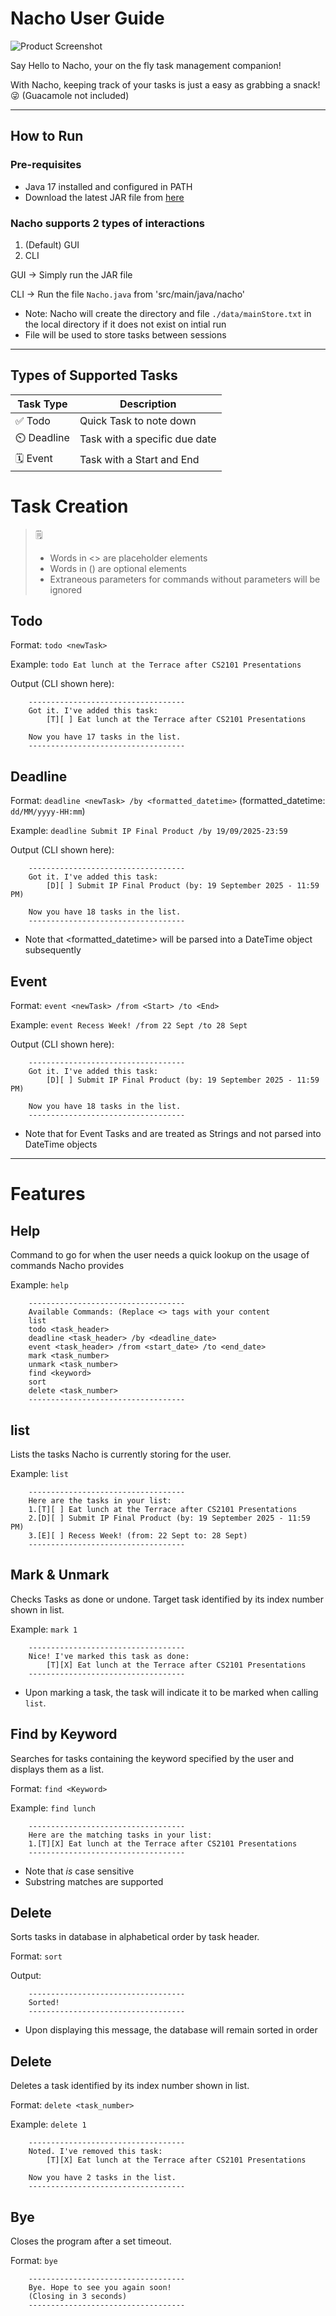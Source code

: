 # Nacho User Guide
![Product Screenshot](./Ui.png "Product Screenshot")

Say Hello to Nacho, your on the fly task management companion!

With Nacho, keeping track of your tasks is just a easy as grabbing a snack! 😜 (Guacamole not included)

---
## How to Run
### Pre-requisites
- Java 17 installed and configured in PATH
- Download the latest JAR file from [here](https://github.com/ZH22/ip/releases)

### Nacho supports 2 types of interactions
1. (Default) GUI
2. CLI 

GUI &rarr; Simply run the JAR file

CLI &rarr; Run the file `Nacho.java` from 'src/main/java/nacho'

* Note: Nacho will create the directory and file `./data/mainStore.txt` in the local directory if it does not exist on intial run
* File will be used to store tasks between sessions
---

## Types of Supported Tasks 

| Task Type | Description                   |
|---------|-------------------------------|
|✅   Todo | Quick Task to note down       |
|⏲️  Deadline | Task with a specific due date |
|🗓️ Event   | Task with a Start and End     |

# Task Creation

> 🗒️
> - Words in <> are placeholder elements
> - Words in () are optional elements
> - Extraneous parameters for commands without parameters will be ignored

## Todo
Format: `todo <newTask>`

Example: `todo Eat lunch at the Terrace after CS2101 Presentations`

Output (CLI shown here):

```
    -----------------------------------
    Got it. I've added this task:
        [T][ ] Eat lunch at the Terrace after CS2101 Presentations
    
    Now you have 17 tasks in the list.
    -----------------------------------
```

## Deadline
Format: `deadline <newTask> /by <formatted_datetime>`
(formatted_datetime: `dd/MM/yyyy-HH:mm`)

Example: `deadline Submit IP Final Product /by 19/09/2025-23:59`

Output (CLI shown here):

```
    -----------------------------------
    Got it. I've added this task:
        [D][ ] Submit IP Final Product (by: 19 September 2025 - 11:59 PM)
    
    Now you have 18 tasks in the list.
    -----------------------------------
```
* Note that <formatted_datetime> will be parsed into a DateTime object subsequently


## Event
Format: `event <newTask> /from <Start> /to <End>`

Example: `event Recess Week! /from 22 Sept /to 28 Sept`

Output (CLI shown here):

```
    -----------------------------------
    Got it. I've added this task:
        [D][ ] Submit IP Final Product (by: 19 September 2025 - 11:59 PM)
    
    Now you have 18 tasks in the list.
    -----------------------------------
```
* Note that for Event Tasks <Start> and <End> are treated as Strings and not parsed into DateTime objects

---

# Features

## Help
Command to go for when the user needs a quick lookup on the usage of commands Nacho provides

Example: `help`

```
    -----------------------------------
    Available Commands: (Replace <> tags with your content
    list
    todo <task_header>
    deadline <task_header> /by <deadline_date>
    event <task_header> /from <start_date> /to <end_date>
    mark <task_number>
    unmark <task_number>
    find <keyword>
    sort
    delete <task_number>
    -----------------------------------
```

## list

Lists the tasks Nacho is currently storing for the user.

Example: `list` 

```
    -----------------------------------
    Here are the tasks in your list:
    1.[T][ ] Eat lunch at the Terrace after CS2101 Presentations
    2.[D][ ] Submit IP Final Product (by: 19 September 2025 - 11:59 PM)
    3.[E][ ] Recess Week! (from: 22 Sept to: 28 Sept)
    -----------------------------------
```

## Mark & Unmark
Checks Tasks as done or undone. Target task identified by its index number shown in list.

Example: `mark 1`
```
    -----------------------------------
    Nice! I've marked this task as done:
        [T][X] Eat lunch at the Terrace after CS2101 Presentations
    ----------------------------------- 
```
* Upon marking a task, the task will indicate it to be marked when calling `list`.

## Find by Keyword
Searches for tasks containing the keyword specified by the user and displays them as a list.

Format: `find <Keyword>`

Example: `find lunch`
```
    -----------------------------------
    Here are the matching tasks in your list:
    1.[T][X] Eat lunch at the Terrace after CS2101 Presentations
    ----------------------------------- 
```
- Note that <Keyword> *is* case sensitive 
- Substring matches are supported

## Delete
Sorts tasks in database in alphabetical order by task header.

Format: `sort`

Output:
```
    -----------------------------------
    Sorted!
    -----------------------------------
```
- Upon displaying this message, the database will remain sorted in order

## Delete
Deletes a task identified by its index number shown in list.

Format: `delete <task_number>`

Example: `delete 1`
```
    -----------------------------------
    Noted. I've removed this task:
        [T][X] Eat lunch at the Terrace after CS2101 Presentations
    
    Now you have 2 tasks in the list.
    ----------------------------------- 
```

## Bye
Closes the program after a set timeout.

Format: `bye`

```
    -----------------------------------
    Bye. Hope to see you again soon!
    (Closing in 3 seconds)
    ----------------------------------- 
```